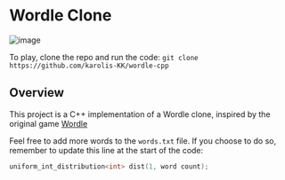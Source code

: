 # Wordle Clone
![image](https://github.com/user-attachments/assets/c8ac6d27-b428-457b-87f3-a593e01bdcbd)

To play, clone the repo and run the code:
```git clone https://github.com/karolis-KK/wordle-cpp```

## Overview
This project is a C++ implementation of a Wordle clone, inspired by the original game [Wordle](https://www.nytimes.com/games/wordle/index.html)

Feel free to add more words to the `words.txt` file. If you choose to do so, remember to update this line at the start of the code:
```cpp
uniform_int_distribution<int> dist(1, word count);
```
